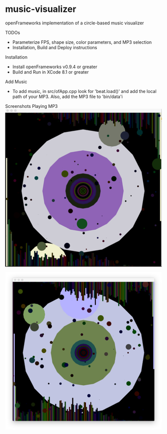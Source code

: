 # music-visualizer
openFrameworks implementation of a circle-based music visualizer

TODOs
- Parameterize FPS, shape size, color parameters, and MP3 selection
- Installation, Build and Deploy instructions

Installation
- Install openFrameworks v0.9.4 or greater
- Build and Run in XCode 8.1 or greater

Add Music
- To add music, in src/ofApp.cpp look for 'beat.load()' and add the local path of your MP3. Also, add the MP3 file to 'bin/data'i

Screenshots Playing MP3
![Alt text](screenshots/music-visualizer1.png?raw=true "Screenshot 1")

![Alt text](screenshots/music-visualizer2.png?raw=true "Screenshot 2")


